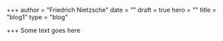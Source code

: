 +++
author = "Friedrich Nietzsche"
date = ""
draft = true
hero = ""
title = "blog1"
type = "blog"

+++
Some text goes here